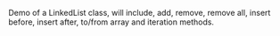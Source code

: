 Demo of a LinkedList class, will include, add, remove, remove all, insert before, insert after, to/from array and iteration methods.
